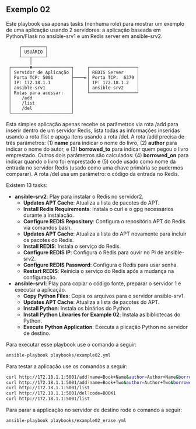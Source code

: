 ## Exemplo 02

Este playbook usa apenas tasks (nenhuma role) para mostrar um exemplo de uma aplicação usando 2 servidores: a aplicação baseada em Python/Flask no ansible-srv1 e um Redis server em ansible-srv2.

```
     ┌─────────┐
     │ USUÁRIO │
     └───┬─────┘
         │
 ┌───────▼───────────────┐     ┌──────────────────┐
 │ Servidor de Aplicação │     │ REDIS Server     │
 │ Porta TCP: 5001       ├────►│ Porta TCP:  6379 │
 │ IP: 172.18.1.1        │     │ IP: 172.18.1.2   │
 │ ansible-srv1          │     │ ansible-srv2     │
 │ Rotas para acessar:   │     └──────────────────┘ 
 │    /add               │
 │    /list              │
 │    /del               │
 └───────────────────────┘
```

Esta simples aplicação apenas recebe os parâmetros via rota /add para inserir dentro de um servidor Redis, lista todas as informações inseridas usando a rota /list e apaga itens usando a rota /del. A rota /add precisa de três parâmetros: (1) **name** para indicar o nome do livro, (2) **author** para indicar o nome do autor, e (3) **borrowed_to** para indicar quem pegou o livro emprestado. Outros dois parâmetros são calculados: (4) **borrowed_on** para indicar quando o livro foi emprestado e (5) code usado como nome da entrada no servidor Redis (usado como uma chave primária se pudermos comparar). A rota /del usa um parâmetro: o código da entrada no Redis.

Existem 13 tasks:
- **ansible-srv2**: Play para instalar o Redis no servidor2.
  - **Updates APT Cache**: Atualiza a lista de pacotes do APT.
  - **Install Redis Requirements**: Instala o curl e o gpg necessários durante a instalação.
  - **Configure REDIS Repository**: Configura o repositório APT do Redis via comandos bash.
  - **Updates APT Cache**: Atualiza a lista do APT novamente para incluir os pacotes do Redis.
  - **Install REDIS**: Instala o serviço do Redis.
  - **Configure REDIS IP**: Configura o Redis para ouvir no PI de ansible-srv2.
  - **Configure REDIS Password**: Configura o Redis para usar senha.
  - **Restart REDIS**: Reinicia o serviço do Redis após a mudança na configuração.
- **ansible-srv1**: Play para copiar o código fonte, preparar o servidor 1 e executar a aplicação.
  - **Copy Python Files**: Copia os arquivos para o servidor ansible-srv1.
  - **Updates APT Cache**: Atualiza a lista de pacotes do APT.
  - **Install Python**: Instala os binários do Python.
  - **Install Python Libraries for Example 02**: Instala as bibliotecas do Python.
  - **Execute Python Application**: Executa a plicação Python no servidor de destino.

Para executar esse playbook use o comando a seguir:

```bash
ansible-playbook playbooks/example02.yml
```

Para testar a aplicação use os comandos a seguir:

```bash
curl http://172.18.1.1:5001/add?name=Book+Name&author=Author+Name&borrowed_to=Friend+Name
curl http://172.18.1.1:5001/add?name=Book+Two&author=Author+Two&borrowed_to=Friend+Two
curl http://172.18.1.1:5001/list
curl http://172.18.1.1:5001/del?code=BOOK1
curl http://172.18.1.1:5001/list
```

Para parar a applicação no servidor de destino rode o comando a seguir:

```bash
ansible-playbook playbooks/example02_erase.yml
```
